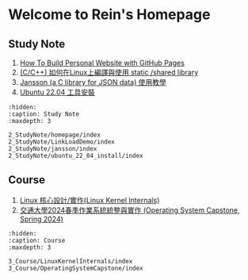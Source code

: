 # Welcome to Rein's Homepage

<!-- ## Project
```{toctree}
:hidden:
:caption: Project
:maxdepth: 2

``` -->

## Study Note

1. [How To Build Personal Website with GitHub Pages](./2_StudyNote/homepage/index.md)
2. [(C/C++) 如何在Linux上編譯與使用 static /shared library](./2_StudyNote/LinkLoadDemo/index.md)
3. [Jansson (a C library for JSON data) 使用教學](./2_StudyNote/jansson/index.md)
4. [Ubuntu 22.04 工具安裝](./2_StudyNote/ubuntu_22_04_install/index.md)

```{toctree}
:hidden:
:caption: Study Note
:maxdepth: 3

2_StudyNote/homepage/index
2_StudyNote/LinkLoadDemo/index
2_StudyNote/jansson/index
2_StudyNote/ubuntu_22_04_install/index
```

## Course

1. [Linux 核心設計/實作(Linux Kernel Internals)](./3_Course/LinuxKernelInternals/index.md)
2. [交通大學2024春季作業系統統整與實作 (Operating System Capstone, Spring 2024)](./3_Course/OperatingSystemCapstone/index.md)

```{toctree}
:hidden:
:caption: Course
:maxdepth: 3

3_Course/LinuxKernelInternals/index
3_Course/OperatingSystemCapstone/index
```
